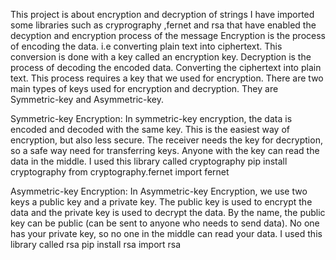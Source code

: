 This project is about encryption and decryption of strings
I have imported some libraries such as cryprography ,fernet and rsa that have enabled the decyption and encryption process of the message
Encryption is the process of encoding the data. i.e converting plain text into ciphertext. This conversion is done with a key called an encryption key.
Decryption is the process of decoding the encoded data. Converting the ciphertext into plain text. This process requires a key that we used for encryption.
There are two main types of keys used for encryption and decryption. They are Symmetric-key and Asymmetric-key.

Symmetric-key Encryption:
In symmetric-key encryption, the data is encoded and decoded with the same key. This is the easiest way of encryption, but also less secure. The receiver needs the key for decryption, so a safe way need for transferring keys. Anyone with the key can read the data in the middle.
  I used this library called cryptography
   pip install cryptography
   from cryptography.fernet import fernet

Asymmetric-key Encryption:
In Asymmetric-key Encryption, we use two keys a public key and a private key. The public key is used to encrypt the data and the private key is used to decrypt the data. By the name, the public key can be public (can be sent to anyone who needs to send data). No one has your private key, so no one in the middle can read your data.
  I used this library called rsa
    pip install rsa
    import rsa